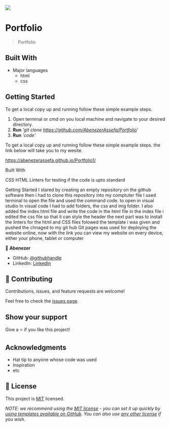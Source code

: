 ![](https://img.shields.io/badge/Microverse-blueviolet)

# Portfolio

> Portfolio

## Built With

- Major languages
  - html
  - css

## Getting Started

To get a local copy up and running follow these simple example steps.

1. Open terminal or cmd on you local machine and navigate to your desired directory.
2. **Run** _'git clone https://github.com/AbenezerAssefa/Portfolio'_
3. **Run** _'code'_


To get a local copy up and running follow these simple example steps.
the link below will take you to my wesite.

https://abenezerassefa.github.io/Portfolio1/

Built With

CSS
HTML
Linters for testing if the code is upto standard

Getting Started
I stared by creating an empty repository on the github software then i had to clone this repository into my comptuter file I used terminal to open the file and used the command code. to open in visual studio In visual code I had to add folders, the css and img folder. I also added the index.html file and write the code in the html file in the index file i edited the css file so that it can style the header the next part was to install the linters for the html and CSS files folowed the template i was given and pushed the chnaged to my git hub Git pages was used for deploying the website online, now with the link you can view my website on every device, either your phone, tablet or computer



👤 **Abenezer**

- GitHub: [@githubhandle](https://github.com/AbenezerAssefa)
- LinkedIn: [LinkedIn](https://www.linkedin.com/in/abenezer-assefa-386b25193)

## 🤝 Contributing

Contributions, issues, and feature requests are welcome!

Feel free to check the [issues page](../../issues/).

## Show your support

Give a ⭐️ if you like this project!

## Acknowledgments

- Hat tip to anyone whose code was used
- Inspiration
- etc

## 📝 License

This project is [MIT](./LICENSE) licensed.

_NOTE: we recommend using the [MIT license](https://choosealicense.com/licenses/mit/) - you can set it up quickly by [using templates available on GitHub](https://docs.github.com/en/communities/setting-up-your-project-for-healthy-contributions/adding-a-license-to-a-repository). You can also use [any other license](https://choosealicense.com/licenses/) if you wish._
